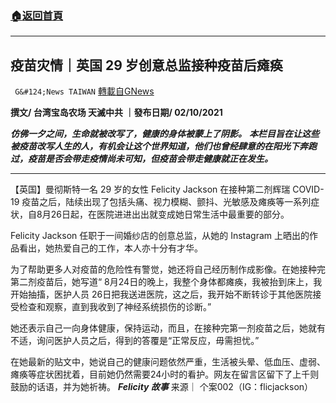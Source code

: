 ###  [:house:返回首頁](https://github.com/ourhimalayas/txt)
---


## 疫苗灾情｜英国 29 岁创意总监接种疫苗后瘫痪
` G&#124;News TAIWAN` [轉載自GNews](https://gnews.org/zh-hans/1568652/)

**撰文/ 台湾宝岛农场 天滅中共 ｜發布日期/ 02/10/2021**

***仿佛一夕之间，生命就被改写了，健康的身体被蒙上了阴影。***
***本栏目旨在让这些被疫苗改写人生的人，有机会让这个世界知道，他们也曾经肆意的在阳光下奔跑过，疫苗是否会带走疫情尚未可知，但疫苗会带走健康就正在发生。***

* * *

【英国】曼彻斯特一名 29 岁的女性 Felicity Jackson 在接种第二剂辉瑞 COVID-19 疫苗之后，陆续出现了包括头痛、视力模糊、颤抖、光敏感及瘫痪等一系列症状，自8月26日起，在医院进进出出就变成她日常生活中最重要的部分。

Felicity Jackson 任职于一间婚纱店的创意总监，从她的 Instagram 上晒出的作品看出，她热爱自己的工作，本人亦十分有才华。

为了帮助更多人对疫苗的危险性有警觉，她还将自己经历制作成影像。在她接种完第二剂疫苗后，她写道“ 8月24日的晚上，我整个身体都瘫痪，我被抬到床上，我开始抽搐，医护人员 26日把我送进医院，这之后，我开始不断转诊于其他医院接受检查和观察，直到我收到了神经系统损伤的诊断。”

她还表示自己一向身体健康，保持运动，而且，在接种完第一剂疫苗之后，她就有不适，询问医护人员之后，得到的答覆是“正常反应，毋需担忧。”

在她最新的贴文中，她说自己的健康问题依然严重，生活被头晕、低血压、虚弱、瘫痪等症状困扰着，目前她仍然需要24小时的看护。网友在留言区留下了上千则鼓励的话语，并为她祈祷。
***Felicity 故事***
来源｜  个案002（IG：flicjackson）
